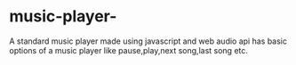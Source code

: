 # music-player-
A standard music player made using javascript and web audio api has basic options of a music player like pause,play,next song,last song etc. 
